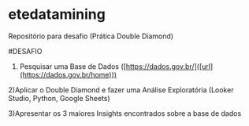 # etedatamining
Repositório para desafio (Prática Double Diamond)

#DESAFIO
1) Pesquisar uma Base de Dados ([https://dados.gov.br/]([url](https://dados.gov.br/home)))

2)Aplicar o Double Diamond e fazer uma Análise Exploratória (Looker Studio, Python, Google Sheets)

3)Apresentar os 3 maiores Insights encontrados sobre a base de dados 
